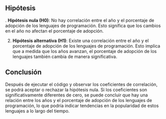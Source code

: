 ## Hipótesis

. **Hipótesis nula (H0)**: No hay correlación entre el año y el porcentaje de adopción de los lenguajes de programación. Esto significa que los cambios en el año no afectan el porcentaje de adopción.

2. **Hipótesis alternativa (H1)**: Existe una correlación entre el año y el porcentaje de adopción de los lenguajes de programación. Esto implica que a medida que los años avanzan, el porcentaje de adopción de los lenguajes también cambia de manera significativa.

## Conclusión

Después de ejecutar el código y observar los coeficientes de correlación, se podrá aceptar o rechazar la hipótesis nula. Si los coeficientes son significativamente diferentes de cero, se puede concluir que hay una relación entre los años y el porcentaje de adopción de los lenguajes de programación, lo que podría indicar tendencias en la popularidad de estos lenguajes a lo largo del tiempo.